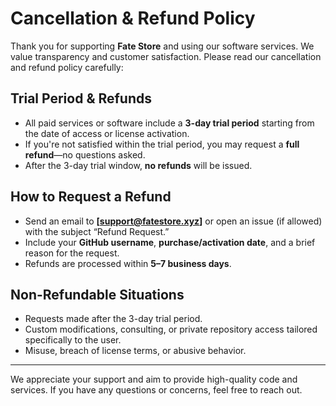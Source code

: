 # Cancellation & Refund Policy

Thank you for supporting **Fate Store** and using our software services. We value transparency and customer satisfaction. Please read our cancellation and refund policy carefully:

## Trial Period & Refunds

- All paid services or software include a **3-day trial period** starting from the date of access or license activation.  
- If you're not satisfied within the trial period, you may request a **full refund**—no questions asked.  
- After the 3-day trial window, **no refunds** will be issued.

## How to Request a Refund

- Send an email to **[support@fatestore.xyz]** or open an issue (if allowed) with the subject “Refund Request.”  
- Include your **GitHub username**, **purchase/activation date**, and a brief reason for the request.  
- Refunds are processed within **5–7 business days**.

## Non-Refundable Situations

- Requests made after the 3-day trial period.  
- Custom modifications, consulting, or private repository access tailored specifically to the user.  
- Misuse, breach of license terms, or abusive behavior.

---

We appreciate your support and aim to provide high-quality code and services. If you have any questions or concerns, feel free to reach out.
